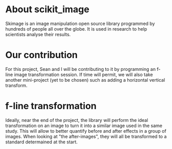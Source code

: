 # About scikit_image

Skimage is an image manipulation open source library programmed by hundreds of people all over the globe. It is used in research to help scientists analyse their results.

# Our contribution

For this project, Sean and I will be contributing to it by programming an f-line image transformation session. If time will permit, we will also take another mini-project (yet to be chosen) such as adding a horizontal vertical transform.

# f-line transformation

Ideally, near the end of the project, the library will perform the ideal transformation on an image to turn it into a similar image used in the same study. This will allow to better quantify before and after effects in a group of images. When looking at "the after-images", they will all be transformed to a standard determained at the start.
